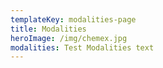 ```yaml
---
templateKey: modalities-page
title: Modalities
heroImage: /img/chemex.jpg
modalities: Test Modalities text
---
```


